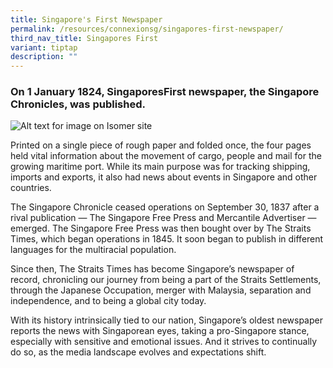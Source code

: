 ```yaml
---
title: Singapore's First Newspaper
permalink: /resources/connexionsg/singapores-first-newspaper/
third_nav_title: Singapores First
variant: tiptap
description: ""
---
```

### On 1 January 1824, SingaporesFirst newspaper, the Singapore Chronicles, was published. 

![Alt text for image on Isomer site](/images/sgfirst_newspaper.jpg)

Printed on a single piece of rough paper and folded once, the four pages held vital information about the movement of cargo, people and mail for the growing maritime port. While its main purpose was for tracking shipping, imports and exports, it also had news about events in Singapore and other countries.

The Singapore Chronicle ceased operations on September 30, 1837 after a rival publication — The Singapore Free Press and Mercantile Advertiser — emerged. The Singapore Free Press was then bought over by The Straits Times, which began operations in 1845. It soon began to publish in different languages for the multiracial population.

Since then, The Straits Times has become Singapore’s newspaper of record, chronicling our journey from being a part of the Straits Settlements, through the Japanese Occupation, merger with Malaysia, separation and independence, and to being a global city today. 

With its history intrinsically tied to our nation, Singapore’s oldest newspaper reports the news with Singaporean eyes, taking a pro-Singapore stance, especially with sensitive and emotional issues. And it strives to continually do so, as the media landscape evolves and expectations shift.